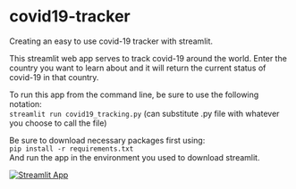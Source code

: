 # covid19-tracker

Creating an easy to use covid-19 tracker with streamlit.

This streamlit web app serves to track covid-19 around the world. Enter the country you want to learn about and it will return the current status of covid-19 in that country.

To run this app from the command line, be sure to use the following notation:<br />
`streamlit run covid19_tracking.py`
(can substitute .py file with whatever you choose to call the file)

Be sure to download necessary packages first using:<br />
`pip install -r requirements.txt`<br />
And run the app in the environment you used to download streamlit.

[![Streamlit App](https://static.streamlit.io/badges/streamlit_badge_black_white.svg)](https://share.streamlit.io/elhawlir/covid19-tracker/covid19_tracking.py)
